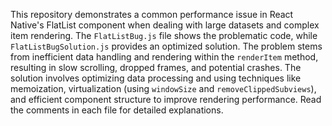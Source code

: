 This repository demonstrates a common performance issue in React Native's FlatList component when dealing with large datasets and complex item rendering. The `FlatListBug.js` file shows the problematic code, while `FlatListBugSolution.js` provides an optimized solution. The problem stems from inefficient data handling and rendering within the `renderItem` method, resulting in slow scrolling, dropped frames, and potential crashes. The solution involves optimizing data processing and using techniques like memoization, virtualization (using `windowSize` and `removeClippedSubviews`), and efficient component structure to improve rendering performance.  Read the comments in each file for detailed explanations.